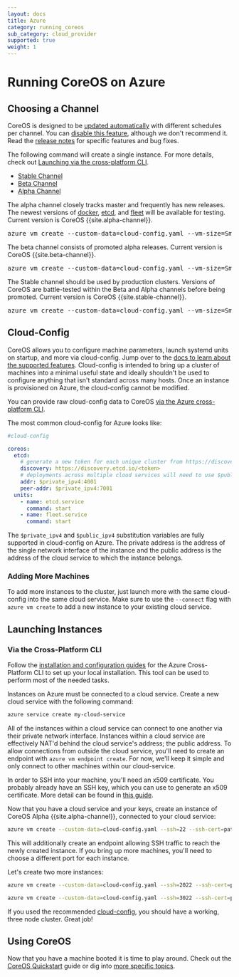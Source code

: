 ```yaml
---
layout: docs
title: Azure
category: running_coreos
sub_category: cloud_provider
supported: true
weight: 1
---
```


# Running CoreOS on Azure

## Choosing a Channel

CoreOS is designed to be [updated automatically][update-docs] with different
schedules per channel. You can [disable this feature][reboot-docs], although we
don't recommend it. Read the [release notes][release-notes] for specific
features and bug fixes.

The following command will create a single instance. For more details, check out
<a href="#via-the-cross-platform-cli">Launching via the cross-platform CLI</a>.

<div id="azure-images">
  <ul class="nav nav-tabs">
    <li class="active"><a href="#stable" data-toggle="tab">Stable Channel</a></li>
    <li><a href="#beta" data-toggle="tab">Beta Channel</a></li>
    <li><a href="#alpha" data-toggle="tab">Alpha Channel</a></li>
  </ul>
  <div class="tab-content coreos-docs-image-table">
    <div class="tab-pane" id="alpha">
      <div class="channel-info">
        <p>The alpha channel closely tracks master and frequently has new releases. The newest versions of <a href="{{site.url}}/using-coreos/docker">docker</a>, <a href="{{site.url}}/using-coreos/etcd">etcd</a>, and <a href="{{site.url}}/using-coreos/clustering">fleet</a> will be available for testing. Current version is CoreOS {{site.alpha-channel}}.</p>
        <pre>azure vm create --custom-data=cloud-config.yaml --vm-size=Small --ssh=22 --ssh-cert=path/to/cert --no-ssh-password --vm-name=node-1 --location="West US" my-cloud-service 2b171e93f07c4903bcad35bda10acf22__CoreOS-Alpha-{{site.alpha-channel}} core</pre>
      </div>
    </div>
    <div class="tab-pane" id="beta">
      <div class="channel-info">
        <p>The beta channel consists of promoted alpha releases. Current version is CoreOS {{site.beta-channel}}.</p>
        <pre>azure vm create --custom-data=cloud-config.yaml --vm-size=Small --ssh=22 --ssh-cert=path/to/cert --no-ssh-password --vm-name=node-1 --location="West US" my-cloud-service 2b171e93f07c4903bcad35bda10acf22__CoreOS-Beta-{{site.beta-channel}} core</pre>
      </div>
    </div>
    <div class="tab-pane active" id="stable">
      <div class="channel-info">
        <p>The Stable channel should be used by production clusters. Versions of CoreOS are battle-tested within the Beta and Alpha channels before being promoted. Current version is CoreOS {{site.stable-channel}}.</p>
        <pre>azure vm create --custom-data=cloud-config.yaml --vm-size=Small --ssh=22 --ssh-cert=path/to/cert --no-ssh-password --vm-name=node-1 --location="West US" my-cloud-service 2b171e93f07c4903bcad35bda10acf22__CoreOS-Stable-{{site.stable-channel}} core</pre>
      </div>
    </div>
  </div>
</div>

[update-docs]: {{site.url}}/using-coreos/updates
[reboot-docs]: {{site.url}}/docs/cluster-management/debugging/prevent-reboot-after-update
[release-notes]: {{site.url}}/releases

## Cloud-Config

CoreOS allows you to configure machine parameters, launch systemd units on
startup, and more via cloud-config. Jump over to the [docs to learn about the
supported features][cloud-config-docs]. Cloud-config is intended to bring up a
cluster of machines into a minimal useful state and ideally shouldn't be used
to configure anything that isn't standard across many hosts. Once an instance
is provisioned on Azure, the cloud-config cannot be modified.

You can provide raw cloud-config data to CoreOS
<a href="#via-the-cross-platform-cli">via the Azure cross-platform CLI</a>.

The most common cloud-config for Azure looks like:

```yaml
#cloud-config

coreos:
  etcd:
    # generate a new token for each unique cluster from https://discovery.etcd.io/new
    discovery: https://discovery.etcd.io/<token>
    # deployments across multiple cloud services will need to use $public_ipv4
    addr: $private_ipv4:4001
    peer-addr: $private_ipv4:7001
  units:
    - name: etcd.service
      command: start
    - name: fleet.service
      command: start
```

The `$private_ipv4` and `$public_ipv4` substitution variables are fully
supported in cloud-config on Azure. The private address is the address of the
single network interface of the instance and the public address is the address
of the cloud service to which the instance belongs.

[cloud-config-docs]: {{site.url}}/docs/cluster-management/setup/cloudinit-cloud-config

### Adding More Machines
To add more instances to the cluster, just launch more with the same
cloud-config into the same cloud service. Make sure to use the `--connect`
flag with `azure vm create` to add a new instance to your existing cloud
service.

## Launching Instances

### Via the Cross-Platform CLI

Follow the [installation and configuration guides][xplat-cli] for the Azure
Cross-Platform CLI to set up your local installation. This tool can be used to
perform most of the needed tasks.

Instances on Azure must be connected to a cloud service. Create a new cloud
service with the following command:

```sh
azure service create my-cloud-service
```

All of the instances within a cloud service can connect to one another via
their private network interface. Instances within a cloud service are
effectively NAT'd behind the cloud service's address; the public address. To
allow connections from outside the cloud service, you'll need to create an
endpoint with `azure vm endpoint create`. For now, we'll keep it simple and
only connect to other machines within our cloud-service.

In order to SSH into your machine, you'll need an x509 certificate. You
probably already have an SSH key, which you can use to generate an x509
certificate. More detail can be found in [this guide][ssh].

Now that you have a cloud service and your keys, create an instance of CoreOS
Alpha {{site.alpha-channel}}, connected to your cloud service:

```sh
azure vm create --custom-data=cloud-config.yaml --ssh=22 --ssh-cert=path/to/cert --no-ssh-password --vm-name=node-1 --connect=my-cloud-service 2b171e93f07c4903bcad35bda10acf22__CoreOS-Alpha-{{site.alpha-channel}} core
```

This will additionally create an endpoint allowing SSH traffic to reach the
newly created instance. If you bring up more machines, you'll need to choose a
different port for each instance.

Let's create two more instances:

```sh
azure vm create --custom-data=cloud-config.yaml --ssh=2022 --ssh-cert=path/to/cert --no-ssh-password --vm-name=node-2 --connect=my-cloud-service 2b171e93f07c4903bcad35bda10acf22__CoreOS-Alpha-{{site.alpha-channel}} core
```

```sh
azure vm create --custom-data=cloud-config.yaml --ssh=3022 --ssh-cert=path/to/cert --no-ssh-password --vm-name=node-3 --connect=my-cloud-service 2b171e93f07c4903bcad35bda10acf22__CoreOS-Alpha-{{site.alpha-channel}} core
```

If you used the recommended <a href="#cloud-config">cloud-config</a>, you
should have a working, three node cluster. Great job!

[xplat-cli]: http://azure.microsoft.com/en-us/documentation/articles/xplat-cli/
[ssh]: http://azure.microsoft.com/en-us/documentation/articles/virtual-machines-linux-use-ssh-key/

## Using CoreOS

Now that you have a machine booted it is time to play around.
Check out the [CoreOS Quickstart][quick-start] guide or dig into
[more specific topics][docs].

[quick-start]: {{site.url}}/docs/quickstart
[docs]: {{site.url}}/docs
